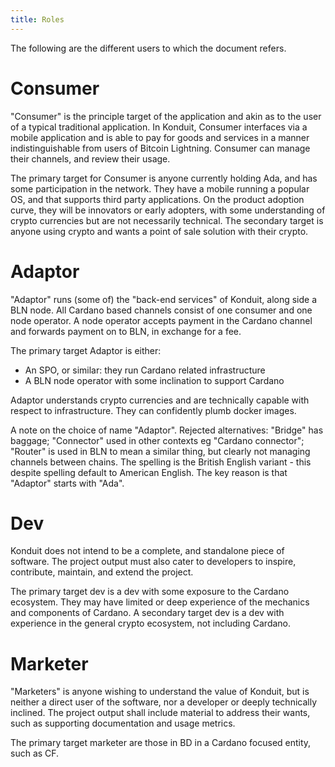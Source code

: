 ```yaml
---
title: Roles
---
```


The following are the different users to which the document refers.

# Consumer

"Consumer" is the principle target of the application and akin as to the user of
a typical traditional application. In Konduit, Consumer interfaces via a mobile
application and is able to pay for goods and services in a manner
indistinguishable from users of Bitcoin Lightning. Consumer can manage their
channels, and review their usage.

The primary target for Consumer is anyone currently holding Ada, and has some
participation in the network. They have a mobile running a popular OS, and that
supports third party applications. On the product adoption curve, they will be
innovators or early adopters, with some understanding of crypto currencies but
are not necessarily technical. The secondary target is anyone using crypto and
wants a point of sale solution with their crypto.

# Adaptor

"Adaptor" runs (some of) the "back-end services" of Konduit, along side a BLN
node. All Cardano based channels consist of one consumer and one node operator.
A node operator accepts payment in the Cardano channel and forwards payment on
to BLN, in exchange for a fee.

The primary target Adaptor is either:

- An SPO, or similar: they run Cardano related infrastructure
- A BLN node operator with some inclination to support Cardano

Adaptor understands crypto currencies and are technically capable with respect
to infrastructure. They can confidently plumb docker images.

A note on the choice of name "Adaptor". Rejected alternatives: "Bridge" has
baggage; "Connector" used in other contexts eg "Cardano connector"; "Router" is
used in BLN to mean a similar thing, but clearly not managing channels between
chains. The spelling is the British English variant - this despite spelling
default to American English. The key reason is that "Adaptor" starts with "Ada".

# Dev

Konduit does not intend to be a complete, and standalone piece of software. The
project output must also cater to developers to inspire, contribute, maintain,
and extend the project.

The primary target dev is a dev with some exposure to the Cardano ecosystem.
They may have limited or deep experience of the mechanics and components of
Cardano. A secondary target dev is a dev with experience in the general crypto
ecosystem, not including Cardano.

# Marketer

"Marketers" is anyone wishing to understand the value of Konduit, but is neither
a direct user of the software, nor a developer or deeply technically inclined.
The project output shall include material to address their wants, such as
supporting documentation and usage metrics.

The primary target marketer are those in BD in a Cardano focused entity, such as
CF.
